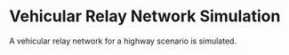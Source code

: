 # Vehicular Relay Network Simulation

A vehicular relay network for a highway scenario is simulated. 
